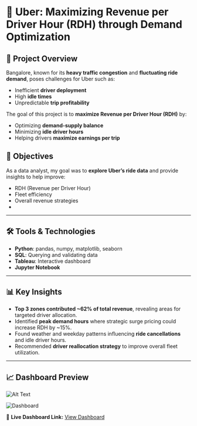# 🚖 Uber: Maximizing Revenue per Driver Hour (RDH) through Demand Optimization

## 📌 Project Overview
Bangalore, known for its **heavy traffic congestion** and **fluctuating ride demand**, poses challenges for Uber such as:
- Inefficient **driver deployment**
- High **idle times**
- Unpredictable **trip profitability**

The goal of this project is to **maximize Revenue per Driver Hour (RDH)** by:
- Optimizing **demand-supply balance**
- Minimizing **idle driver hours**
- Helping drivers **maximize earnings per trip**


## 🎯 Objectives
As a data analyst, my goal was to **explore Uber’s ride data** and provide insights to help improve:
- RDH (Revenue per Driver Hour)
- Fleet efficiency
- Overall revenue strategies
- 
---

## 🛠️ Tools & Technologies
- **Python**: pandas, numpy, matplotlib, seaborn
- **SQL**: Querying and validating data
- **Tableau**: Interactive dashboard
- **Jupyter Notebook**

---

## 📊 Key Insights
- **Top 3 zones contributed ~62% of total revenue**, revealing areas for targeted driver allocation.
- Identified **peak demand hours** where strategic surge pricing could increase RDH by ~15%.
- Found weather and weekday patterns influencing **ride cancellations** and idle driver hours.
- Recommended **driver reallocation strategy** to improve overall fleet utilization.

---

## 📈 Dashboard Preview
![Alt Text]()


![Dashboard](dashboards/tableau_dashboard.png)

🔗 **Live Dashboard Link:** [View Dashboard](<https://public.tableau.com/views/Nl_Uber/Dashboard1?:language=en-US&publish=yes&:sid=&:redirect=auth&:display_count=n&:origin=viz_share_link>)

